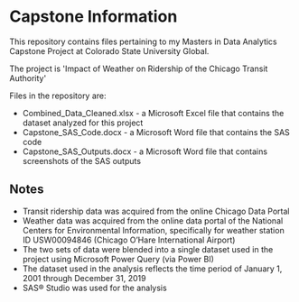 # Capstone Information
This repository contains files pertaining to my Masters in Data Analytics Capstone Project
at Colorado State University Global.

The project is 'Impact of Weather on Ridership of the Chicago Transit Authority'

Files in the repository are:
* Combined_Data_Cleaned.xlsx - a Microsoft Excel file that contains the dataset analyzed for this project
* Capstone_SAS_Code.docx - a Microsoft Word file that contains the SAS code
* Capstone_SAS_Outputs.docx - a Microsoft Word file that contains screenshots of the SAS outputs

Notes
------
* Transit ridership data was acquired from the online Chicago Data Portal
* Weather data was acquired from the online data portal of the National Centers for Environmental Information, specifically for weather station ID USW00094846 (Chicago O’Hare International Airport) 
* The two sets of data were blended into a single dataset used in the project using Microsoft Power Query (via Power BI)
* The dataset used in the analysis reflects the time period of January 1, 2001 through December 31, 2019
* SAS® Studio was used for the analysis
